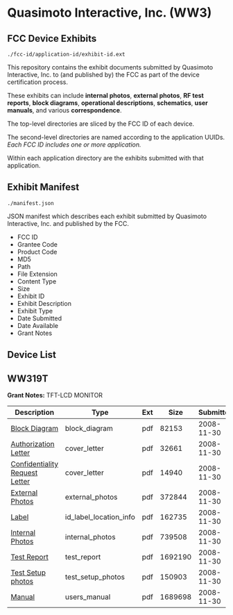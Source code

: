 # Quasimoto Interactive, Inc. (WW3)
## FCC Device Exhibits

```
./fcc-id/application-id/exhibit-id.ext
```

This repository contains the exhibit documents submitted by Quasimoto Interactive, Inc. to (and published by) the FCC as part of the device certification process.

These exhibits can include **internal photos**, **external photos**, **RF test reports**, **block diagrams**, **operational descriptions**, **schematics**, **user manuals**, and various **correspondence**.

The top-level directories are sliced by the FCC ID of each device.

The second-level directories are named according to the application UUIDs. *Each FCC ID includes one or more application.*

Within each application directory are the exhibits submitted with that application. 

## Exhibit Manifest

```
./manifest.json
```

JSON manifest which describes each exhibit submitted by Quasimoto Interactive, Inc. and published by the FCC.

- FCC ID
- Grantee Code
- Product Code
- MD5
- Path
- File Extension
- Content Type
- Size
- Exhibit ID
- Exhibit Description
- Exhibit Type
- Date Submitted
- Date Available
- Grant Notes

## Device List
## WW319T
**Grant Notes:** TFT-LCD MONITOR

| Description | Type | Ext | Size | Submitted | Available |
| ----------- | ---- | --- | ---- | --------- | --------- |
| [Block Diagram](WW319T/fc8a521390067706f5f23c5cff629a8d/1037383.pdf) | block_diagram | pdf | 82153 | 2008-11-30 | 2008-12-01 |
| [Authorization Letter](WW319T/fc8a521390067706f5f23c5cff629a8d/1037384.pdf) | cover_letter | pdf | 32661 | 2008-11-30 | 2008-12-01 |
| [Confidentiality Request Letter](WW319T/fc8a521390067706f5f23c5cff629a8d/1037385.pdf) | cover_letter | pdf | 14940 | 2008-11-30 | 2008-12-01 |
| [External Photos](WW319T/fc8a521390067706f5f23c5cff629a8d/1037386.pdf) | external_photos | pdf | 372844 | 2008-11-30 | 2008-12-01 |
| [Label](WW319T/fc8a521390067706f5f23c5cff629a8d/1037388.pdf) | id_label_location_info | pdf | 162735 | 2008-11-30 | 2008-12-01 |
| [Internal Photos](WW319T/fc8a521390067706f5f23c5cff629a8d/1037387.pdf) | internal_photos | pdf | 739508 | 2008-11-30 | 2008-12-01 |
| [Test Report](WW319T/fc8a521390067706f5f23c5cff629a8d/1037393.pdf) | test_report | pdf | 1692190 | 2008-11-30 | 2008-12-01 |
| [Test Setup photos](WW319T/fc8a521390067706f5f23c5cff629a8d/1037391.pdf) | test_setup_photos | pdf | 150903 | 2008-11-30 | 2008-12-01 |
| [Manual](WW319T/fc8a521390067706f5f23c5cff629a8d/1037392.pdf) | users_manual | pdf | 1689698 | 2008-11-30 | 2008-12-01 |
